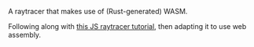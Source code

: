 A raytracer that makes use of (Rust-generated) WASM.

Following along with [this JS raytracer tutorial](https://tmcw.github.io/literate-raytracer/), then adapting it to use web assembly.
